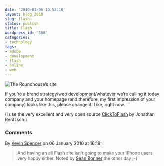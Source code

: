 ```yaml
---
date: '2010-01-06 10:52:10'
layout: blog_2010
slug: flash
status: publish
title: Flash
wordpress_id: '588'
categories:
- technology
tags:
- adobe
- development
- flash
- online
- web
---
```


![The Roundhouse’s site](http://alexmuller.s3.amazonaws.com/static/blog/2010-01-06-roundhouse.png)

If you’re a brand strategy/web development/whatever we’re calling it today
company and your homepage (and therefore, my first impression of your company)
looks like this, please change it. Like, right now.

(I use the very excellent and very open source
[ClickToFlash](http://rentzsch.github.com/clicktoflash/) by Jonathan
Rentzsch.)

### Comments ###

By [Kevin Spencer](http://kevinspencer.org) on 06 January 2010 at 16:19:

> And having an all Flash site isn't going to make your iPhone users very happy
> either. Noted by [Sean Bonner](http://www.flickr.com/photos/seanbonner/4235686406/)
> the other day ;-)
